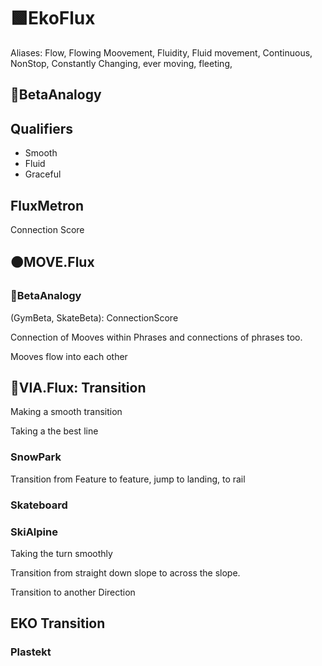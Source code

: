# 🟩<ekos>EkoFlux</ekos>

Aliases: Flow, Flowing Moovement, Fluidity, Fluid movement, Continuous, NonStop, Constantly Changing, ever moving, fleeting,

## 🔷<beta>BetaAnalogy</beta>

## Qualifiers

- Smooth
- Fluid
- Graceful

## FluxMetron

Connection Score

## 🟠<mooves>MOVE.Flux</mooves>

### 🔷<beta>BetaAnalogy</beta>

(GymBeta, SkateBeta): ConnectionScore

Connection of Mooves within Phrases and connections of phrases too.

Mooves flow into each other

## 🔻<via>VIA.Flux</via>: Transition

Making a smooth transition

Taking a the best line

### SnowPark

Transition from Feature to feature, jump to landing, to rail

### Skateboard

### SkiAlpine

Taking the turn smoothly

Transition from straight down slope to across the slope.

Transition to another Direction

## EKO Transition

### Plastekt

